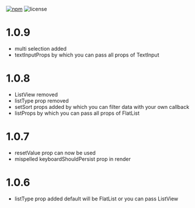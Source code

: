 [npm-badge]: https://img.shields.io/npm/v/react-native-searchable-dropdown.svg?colorB=ff6d00
[npm-url]: https://npmjs.com/package/react-native-searchable-dropdown
[license-badge]: https://img.shields.io/npm/l/react-native-searchable-dropdown.svg?colorB=448aff

[![npm][npm-badge]][npm-url]
![license][license-badge]

# 1.0.9
* multi selection added  
* textInputProps by which you can pass all props of TextInput 

# 1.0.8
* ListView removed
* listType prop removed
* setSort props added by which you can filter data with your own callback
* listProps by which you can pass all props of FlatList 

# 1.0.7
* resetValue prop can now be used
* mispelled keyboardShouldPersist prop in render

# 1.0.6
* listType prop added default will be FlatList or you can pass ListView